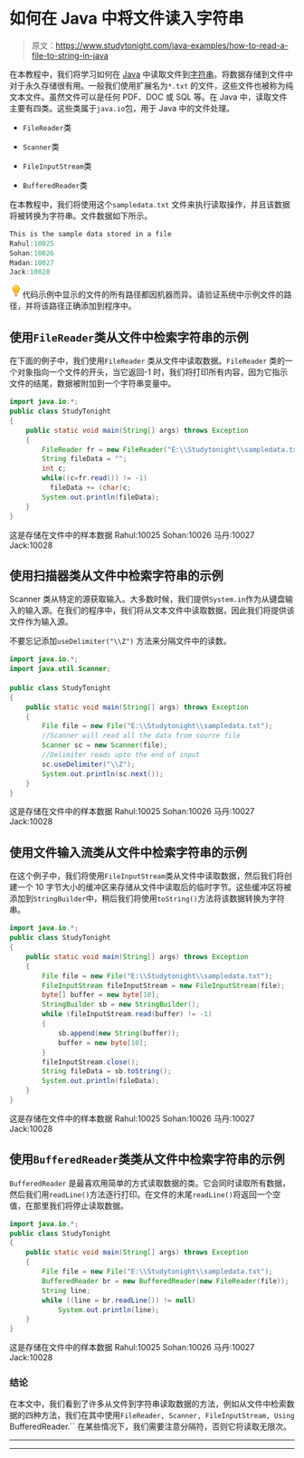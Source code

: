 # 如何在 Java 中将文件读入字符串

> 原文：<https://www.studytonight.com/java-examples/how-to-read-a-file-to-string-in-java>

在本教程中，我们将学习如何在 [Java](https://www.studytonight.com/java/overview-of-java.php) 中读取文件到[字符串](https://www.studytonight.com/java/string-handling-in-java.php)。将数据存储到文件中对于永久存储很有用。一般我们使用扩展名为`*.txt` 的文件，这些文件也被称为纯文本文件。虽然文件可以是任何 PDF、DOC 或 SQL 等。在 Java 中，读取文件主要有四类。这些类属于`java.io`包，用于 Java 中的文件处理。

*   `FileReader`类

*   `Scanner`类

*   `FileInputStream`类

*   `BufferedReader`类

在本教程中，我们将使用这个`sampledata.txt` 文件来执行读取操作，并且该数据将被转换为字符串。文件数据如下所示。

```java
This is the sample data stored in a file
Rahul:10025
Sohan:10026
Madan:10027
Jack:10028
```

![enlightened](img/bcefbc0bebd753ed2a05f55c0b74d9f0.png "enlightened")代码示例中显示的文件的所有路径都因机器而异。请验证系统中示例文件的路径，并将该路径正确添加到程序中。

## 使用`FileReader`类从文件中检索字符串的示例

在下面的例子中，我们使用`FileReader` 类从文件中读取数据。`FileReader` 类的一个对象指向一个文件的开头，当它返回-1 时，我们将打印所有内容，因为它指示文件的结尾，数据被附加到一个字符串变量中。

```java
import java.io.*; 
public class StudyTonight 
{ 
    public static void main(String[] args) throws Exception 
    { 
        FileReader fr = new FileReader("E:\\Studytonight\\sampledata.txt"); 
        String fileData = "";
        int c; 
        while((c=fr.read()) != -1) 
          fileData += (char)c; 
        System.out.println(fileData);
    } 
} 
```

这是存储在文件中的样本数据 Rahul:10025 Sohan:10026 马丹:10027 Jack:10028

## 使用扫描器类从文件中检索字符串的示例

Scanner 类从特定的源获取输入。大多数时候，我们提供`System.in`作为从键盘输入的输入源。在我们的程序中，我们将从文本文件中读取数据，因此我们将提供该文件作为输入源。

不要忘记添加`useDelimiter("\\Z")` 方法来分隔文件中的读数。

```java
import java.io.*;  
import java.util.Scanner; 

public class StudyTonight 
{ 
	public static void main(String[] args) throws Exception 
	{ 
		File file = new File("E:\\Studytonight\\sampledata.txt"); 
		//Scanner will read all the data from source file
		Scanner sc = new Scanner(file); 
		//Delimiter reads upto the end of input 
		sc.useDelimiter("\\Z"); 
		System.out.println(sc.next()); 
	} 
} 
```

这是存储在文件中的样本数据 Rahul:10025 Sohan:10026 马丹:10027 Jack:10028

## 使用文件输入流类从文件中检索字符串的示例

在这个例子中，我们将使用`FileInputStream`类从文件中读取数据，然后我们将创建一个 10 字节大小的缓冲区来存储从文件中读取后的临时字节。这些缓冲区将被添加到`StringBuilder`中，稍后我们将使用`toString()`方法将该数据转换为字符串。

```java
import java.io.*; 
public class StudyTonight 
{ 
    public static void main(String[] args) throws Exception 
    { 
        File file = new File("E:\\Studytonight\\sampledata.txt"); 
        FileInputStream fileInputStream = new FileInputStream(file);
        byte[] buffer = new byte[10];
        StringBuilder sb = new StringBuilder();
        while (fileInputStream.read(buffer) != -1)
        {
            sb.append(new String(buffer));
            buffer = new byte[10];
        }
        fileInputStream.close();
        String fileData = sb.toString();
        System.out.println(fileData); 
    } 
} 
```

这是存储在文件中的样本数据 Rahul:10025 Sohan:10026 马丹:10027 Jack:10028

## 使用`BufferedReader`类类从文件中检索字符串的示例

`BufferedReader` 是最喜欢用简单的方式读取数据的类。它会同时读取所有数据，然后我们用`readLine()`方法逐行打印。在文件的末尾`readLine()`将返回一个空值，在那里我们将停止读取数据。

```java
import java.io.*; 
public class StudyTonight 
{ 
    public static void main(String[] args) throws Exception 
    { 
        File file = new File("E:\\Studytonight\\sampledata.txt"); 
        BufferedReader br = new BufferedReader(new FileReader(file)); 
        String line; 
        while ((line = br.readLine()) != null) 
            System.out.println(line);
    } 
} 
```

这是存储在文件中的样本数据 Rahul:10025 Sohan:10026 马丹:10027 Jack:10028

### 结论

在本文中，我们看到了许多从文件到字符串读取数据的方法，例如从文件中检索数据的四种方法，我们在其中使用`FileReader, Scanner, FileInputStream, Using `BufferedReader.`` 在某些情况下，我们需要注意分隔符，否则它将读取无限次。

* * *

* * *